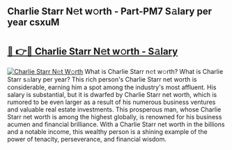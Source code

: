 ## Charlie Starr N𝚎t w𝚘rth - Part-PM7 S𝚊lary per year csxuM

# <h2><a href="http://gc14uo5.nevu.top/?p=Charlie+Starr">🔗 👉🔴 Charlie Starr N𝚎t w𝚘rth - S𝚊lary</a></h2>

[![Charlie Starr N𝚎t W𝚘rth](https://i.imgur.com/Oavwk0R.jpeg)](http://gc14uo5.nevu.top/?p=Charlie+Starr)
What is Charlie Starr n𝚎t w𝚘rth? What is Charlie Starr s𝚊lary per year?
This rich person's Charlie Starr net worth is considerable, earning him a spot among the industry's most affluent. His salary is substantial, but it is dwarfed by Charlie Starr net worth, which is rumored to be even larger as a result of his numerous business ventures and valuable real estate investments. This prosperous man, whose Charlie Starr net worth is among the highest globally, is renowned for his business acumen and financial brilliance. With a Charlie Starr net worth in the billions and a notable income, this wealthy person is a shining example of the power of tenacity, perseverance, and financial wisdom.
